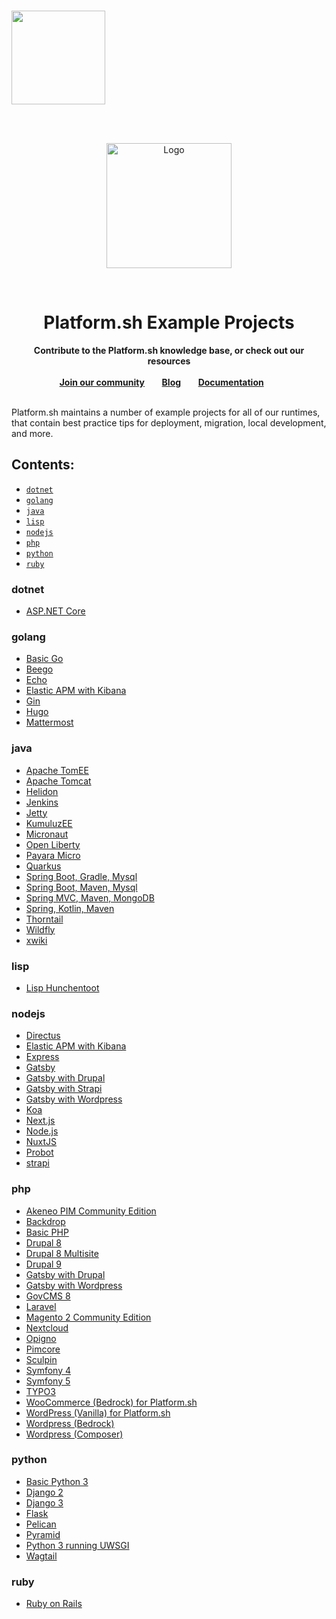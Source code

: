 
<br />
<p align="left">
    <a href="https://platform.sh">
        <img src="https://platform.sh/logos/redesign/Platformsh_logo_black.svg" width="150px">
    </a>
</p>
<br /><br />
<p align="center">
    <a href="https://github.com/metabase/metabase">
        <img src="https://platform.sh/images/deploy/console.svg" alt="Logo" height="200">
    </a>
</p>
<br />
<h1 align="center">Platform.sh Example Projects</h1>

<p align="center">
    <strong>Contribute to the Platform.sh knowledge base, or check out our resources</strong>
    <br />
    <br />
    <a href="https://community.platform.sh"><strong>Join our community</strong></a>&nbsp&nbsp&nbsp&nbsp&nbsp&nbsp
    <a href="https://platform.sh/blog"><strong>Blog</strong></a>&nbsp&nbsp&nbsp&nbsp&nbsp&nbsp
    <a href="https://docs.platform.sh"><strong>Documentation</strong></a>&nbsp&nbsp&nbsp&nbsp&nbsp&nbsp
    <br /><br />
</p>

Platform.sh maintains a number of example projects for all of our runtimes, that contain best practice tips for deployment, migration, local development, and more.

## Contents:

* [`dotnet`](#dotnet)
* [`golang`](#golang)
* [`java`](#java)
* [`lisp`](#lisp)
* [`nodejs`](#nodejs)
* [`php`](#php)
* [`python`](#python)
* [`ruby`](#ruby)

### dotnet

* [ASP.NET Core](https://github.com/platformsh-templates/aspnet-core)

### golang

* [Basic Go](https://github.com/platformsh-templates/golang)
* [Beego](https://github.com/platformsh-templates/beego)
* [Echo](https://github.com/platformsh-templates/echo)
* [Elastic APM with Kibana](https://github.com/platformsh-templates/elastic-apm)
* [Gin](https://github.com/platformsh-templates/gin)
* [Hugo](https://github.com/platformsh-templates/hugo)
* [Mattermost](https://github.com/platformsh-templates/mattermost)

### java

* [Apache TomEE](https://github.com/platformsh-templates/microprofile-tomee)
* [Apache Tomcat](https://github.com/platformsh-templates/tomcat)
* [Helidon](https://github.com/platformsh-templates/microprofile-helidon)
* [Jenkins](https://github.com/platformsh-templates/jenkins)
* [Jetty](https://github.com/platformsh-templates/jetty)
* [KumuluzEE](https://github.com/platformsh-templates/microprofile-kumuluzee)
* [Micronaut](https://github.com/platformsh-templates/micronaut)
* [Open Liberty](https://github.com/platformsh-templates/microprofile-openliberty)
* [Payara Micro](https://github.com/platformsh-templates/microprofile-payara)
* [Quarkus](https://github.com/platformsh-templates/quarkus)
* [Spring Boot, Gradle, Mysql](https://github.com/platformsh-templates/spring-boot-gradle-mysql)
* [Spring Boot, Maven, Mysql](https://github.com/platformsh-templates/spring-boot-maven-mysql)
* [Spring MVC, Maven, MongoDB](https://github.com/platformsh-templates/spring-mvc-maven-mongodb)
* [Spring, Kotlin, Maven](https://github.com/platformsh-templates/spring-kotlin)
* [Thorntail](https://github.com/platformsh-templates/microprofile-thorntail)
* [Wildfly](https://github.com/platformsh-templates/microprofile-wildfly)
* [xwiki](https://github.com/platformsh-templates/xwiki)

### lisp

* [Lisp Hunchentoot](https://github.com/platformsh-templates/lisp)

### nodejs

* [Directus](https://github.com/platformsh-templates/directus)
* [Elastic APM with Kibana](https://github.com/platformsh-templates/elastic-apm)
* [Express](https://github.com/platformsh-templates/express)
* [Gatsby](https://github.com/platformsh-templates/gatsby)
* [Gatsby with Drupal](https://github.com/platformsh-templates/gatsby-drupal)
* [Gatsby with Strapi](https://github.com/platformsh-templates/gatsby-strapi)
* [Gatsby with Wordpress](https://github.com/platformsh-templates/gatsby-wordpress)
* [Koa](https://github.com/platformsh-templates/koa)
* [Next.js](https://github.com/platformsh-templates/nextjs)
* [Node.js](https://github.com/platformsh-templates/nodejs)
* [NuxtJS](https://github.com/platformsh-templates/nuxtjs)
* [Probot](https://github.com/platformsh-templates/probot)
* [strapi](https://github.com/platformsh-templates/strapi)

### php

* [Akeneo PIM Community Edition](https://github.com/platformsh-templates/akeneo)
* [Backdrop](https://github.com/platformsh-templates/backdrop)
* [Basic PHP](https://github.com/platformsh-templates/php)
* [Drupal 8](https://github.com/platformsh-templates/drupal8)
* [Drupal 8 Multisite](https://github.com/platformsh-templates/drupal8-multisite)
* [Drupal 9](https://github.com/platformsh-templates/drupal9)
* [Gatsby with Drupal](https://github.com/platformsh-templates/gatsby-drupal)
* [Gatsby with Wordpress](https://github.com/platformsh-templates/gatsby-wordpress)
* [GovCMS 8](https://github.com/platformsh-templates/drupal8-govcms8)
* [Laravel](https://github.com/platformsh-templates/laravel)
* [Magento 2 Community Edition](https://github.com/platformsh-templates/magento2ce)
* [Nextcloud](https://github.com/platformsh-templates/nextcloud)
* [Opigno](https://github.com/platformsh-templates/drupal8-opigno)
* [Pimcore](https://github.com/platformsh-templates/pimcore)
* [Sculpin](https://github.com/platformsh-templates/sculpin)
* [Symfony 4](https://github.com/platformsh-templates/symfony4)
* [Symfony 5](https://github.com/platformsh-templates/symfony5)
* [TYPO3](https://github.com/platformsh-templates/typo3)
* [WooCommerce (Bedrock) for Platform.sh](https://github.com/platformsh-templates/wordpress-woocommerce)
* [WordPress (Vanilla) for Platform.sh](https://github.com/platformsh-templates/wordpress-vanilla)
* [Wordpress (Bedrock)](https://github.com/platformsh-templates/wordpress-bedrock)
* [Wordpress (Composer)](https://github.com/platformsh-templates/wordpress-composer)

### python

* [Basic Python 3](https://github.com/platformsh-templates/python3)
* [Django 2](https://github.com/platformsh-templates/django2)
* [Django 3](https://github.com/platformsh-templates/django3)
* [Flask](https://github.com/platformsh-templates/flask)
* [Pelican](https://github.com/platformsh-templates/pelican)
* [Pyramid](https://github.com/platformsh-templates/pyramid)
* [Python 3 running UWSGI](https://github.com/platformsh-templates/python3-uwsgi)
* [Wagtail](https://github.com/platformsh-templates/wagtail)

### ruby

* [Ruby on Rails](https://github.com/platformsh-templates/rails)
